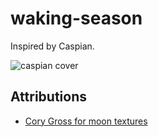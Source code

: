 # waking-season

Inspired by Caspian.

![caspian cover](https://cloud.githubusercontent.com/assets/1270998/20247378/aa31824a-a998-11e6-995e-035863d972f0.png)

## Attributions

- [Cory Gross for moon textures](http://coryg89.github.io/technical/2013/06/01/photorealistic-3d-moon-demo-in-webgl-and-javascript/)
